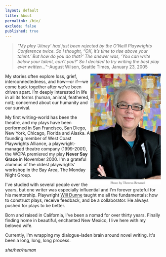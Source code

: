 ```yaml
---
layout: default
title: About
permalink: /bio/
exclude: false
published: true
---
```

<blockquote><em>“My play ‘Jitney’ had just been rejected by the O’Neill Playwrights Conference twice. So I thought, “OK, it’s time to rise above your talent.’ But how do you do that?’ The answer was, ‘You can write below your talent, can’t you?’ So I decided to try writing the best play ever written...”</em>–August Wilson, Seattle Times, January 23, 2005</blockquote>
<img alt="JD Eames" src="/img/jde.jpg" style="float:right">
My stories often explore loss, grief, interconnectedness, and how—or if—we come back together after we’ve been driven apart. I’m deeply interested in life in all its forms (human, animal, feathered, not); concerned about our humanity and our survival.

My first writing-world has been the theatre, and my plays have been performed in San Francisco, San Diego, New York, Chicago, Florida and Alaska. A founding member of West Coast Playwrights Alliance, a playwright-managed theatre company (1999-2001), the WCPA premiered my play <b>Never Say Grace</b> in November 2000. I'm a grateful alumnus of the oldest playwrights’ workshop in the Bay Area, The Monday Night Group.

I've studied with several people over the years, but one writer was especially influential and I'm forever grateful for his mentorship. Playwright <a href="https://willdunnedramaticwriting.com"> Will Dunne</a> taught me all the fundamentals: how to construct plays, receive feedback, and be a collaborator. He always pushed for plays to be better.

Born and raised in California, I've been a nomad for over thirty years. Finally finding home in beautiful, enchanted New Mexico, I live here with my beloved wife.


Currently, I'm wrapping my dialogue-laden brain around novel writing. It's been a long, long, long process.

<em>she/her/human</em>
